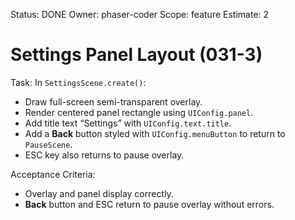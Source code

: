 Status: DONE
Owner: phaser-coder
Scope: feature
Estimate: 2

# Settings Panel Layout (031-3)

Task: In `SettingsScene.create()`:
- Draw full-screen semi-transparent overlay.
- Render centered panel rectangle using `UIConfig.panel`.
- Add title text “Settings” with `UIConfig.text.title`.
- Add a **Back** button styled with `UIConfig.menuButton` to return to `PauseScene`.
- ESC key also returns to pause overlay.

Acceptance Criteria:
- Overlay and panel display correctly.
- **Back** button and ESC return to pause overlay without errors.